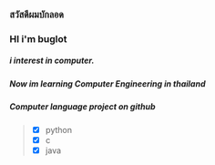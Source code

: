 ### สวัสดีผมบักลอด
### HI i'm buglot
##### i interest in computer. 
##### Now im learning Computer Engineering in thailand
##### Computer language project on github 
 > - [x] python
 > - [x] c
 > - [x] java

<!---
buglot/buglot is a ✨ special ✨ repository because its `README.md` (this file) appears on your GitHub profile.
You can click the Preview link to take a look at your changes.
--->
